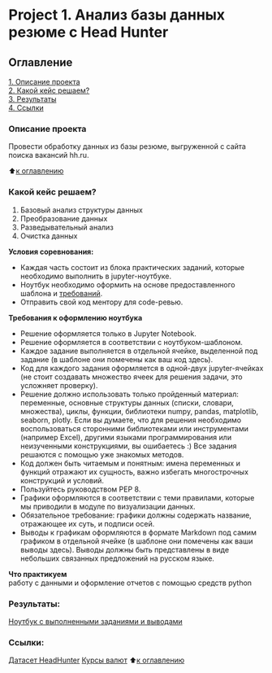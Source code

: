 # Project 1. Анализ базы данных резюме c Head Hunter

## Оглавление  
[1. Описание проекта](https://github.com/kosperski/sf_data_science/blob/main/project_1/README.md#Описание-проекта)  
[2. Какой кейс решаем?](https://github.com/kosperski/sf_data_science/blob/main/project_1/README.md#Какой-кейс-решаем)  
[3. Результаты](https://github.com/kosperski/sf_data_science/blob/main/project_1/README.md#Результаты)    
[4. Ссылки](https://github.com/kosperski/sf_data_science/blob/main/project_1/README.md#Ссылки)  


### Описание проекта    
Провести обработку данных из базы резюме, выгруженной с сайта поиска вакансий hh.ru.

:arrow_up:[к оглавлению](https://github.com/kosperski/sf_data_science/blob/main/project_1/README.md#Оглавление)


### Какой кейс решаем?    
1. Базовый анализ структуры данных
2. Преобразование данных
3. Разведывательный анализ
4. Очистка данных

**Условия соревнования:**  
- Каждая часть состоит из блока практических заданий, которые необходимо выполнить в jupyter-ноутбуке.
- Ноутбук необходимо оформить на основе предоставленного шаблона и [требований](https://github.com/kosperski/sf_data_science/blob/main/project_1/README.md#Требования-к-оформлению-ноутбука).
- Отправить свой код ментору для code-ревью. 

**Требования к оформлению ноутбука**     
- Решение оформляется только в Jupyter Notebook.
- Решение оформляется в соответствии с ноутбуком-шаблоном.
- Каждое задание выполняется в отдельной ячейке, выделенной под задание (в шаблоне они помечены как ваш код здесь).
- Код для каждого задания оформляется в одной-двух jupyter-ячейках (не стоит создавать множество ячеек для решения задачи, это усложняет проверку).
- Решение должно использовать только пройденный материал: переменные, основные структуры данных (списки, словари, множества), циклы, функции, библиотеки numpy, pandas, matplotlib, seaborn, plotly. Если вы думаете, что для решения необходимо воспользоваться сторонними библиотеками или инструментами (например Excel), другими языками программирования или неизученными конструкциями, вы ошибаетесь :) Все задания решаются с помощью уже знакомых методов.
- Код должен быть читаемым и понятным: имена переменных и функций отражают их сущность, важно избегать многострочных конструкций и условий.
- Пользуйтесь руководством PEP 8.
- Графики оформляются в соответствии с теми правилами, которые мы приводили в модуле по визуализации данных.
- Обязательное требование: графики должны содержать название, отражающее их суть, и подписи осей.
- Выводы к графикам оформляются в формате Markdown под самим графиком в отдельной ячейке (в шаблоне они помечены как ваши выводы здесь). Выводы должны быть представлены в виде небольших связанных предложений на русском языке.

**Что практикуем**     
работу с данными и оформление отчетов с помощью средств python 

### Результаты:  
[Ноутбук с выполненными заданиями и выводами](https://github.com/kosperski/sf_data_science/blob/main/project_1/Project%201.ipynb)

### Ссылки:  
[Датасет HeadHunter](https://drive.google.com/file/d/1ZtcdPfV4tHn2mV0adivbmMPUBHatUI7c/view?usp=sharing)
[Курсы валют](https://drive.google.com/file/d/14Nfz6chd7Jnja771taVXD1SKBOABdijz/view?usp=sharing)
:arrow_up:[к оглавлению](https://github.com/kosperski/sf_data_science/blob/main/project_1/README.md#Оглавление)
